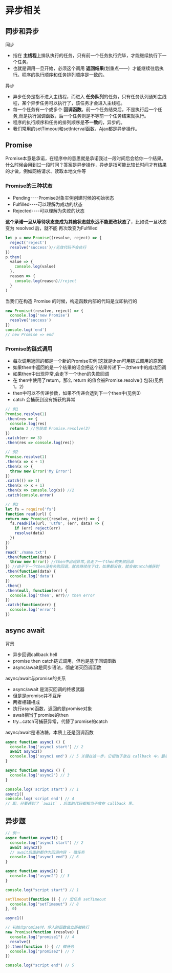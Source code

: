 # 异步相关

## 同步和异步

同步

- 指在 **主线程**上排队执行的任务，只有前一个任务执行完毕，才能继续执行下一个任务。
- 也就是调用一旦开始，必须这个调用 **返回结果**(划重点——）才能继续往后执行。程序的执行顺序和任务排列顺序是一致的。

异步

- 异步任务是指不进入主线程，而进入 **任务队列**的任务，只有任务队列通知主线程，某个异步任务可以执行了，该任务才会进入主线程。
- 每一个任务有一个或多个 **回调函数**。前一个任务结束后，不是执行后一个任务,而是执行回调函数，后一个任务则是不等前一个任务结束就执行。
- 程序的执行顺序和任务的排列顺序是**不一致**的，异步的。
- 我们常用的setTimeout和setInterval函数，Ajax都是异步操作。

## Promise

Promise本意是承诺，在程序中的意思就是承诺我过一段时间后会给你一个结果。 什么时候会用到过一段时间？答案是异步操作，异步是指可能比较长时间才有结果的才做，例如网络请求、读取本地文件等

### Promise的三种状态

- Pending----Promise对象实例创建时候的初始状态
- Fulfilled----可以理解为成功的状态
- Rejected----可以理解为失败的状态

**这个承诺一旦从等待状态变成为其他状态就永远不能更改状态了**，比如说一旦状态变为 resolved 后，就不能 再次改变为Fulfilled

```javascript
let p = new Promise((resolve, reject) => {
  reject('reject')
  resolve('success')//无效代码不会执行
})
p.then(
  value => {
    console.log(value)
  },
  reason => {
    console.log(reason)//reject
  }
)
```

当我们在构造 Promise 的时候，构造函数内部的代码是立即执行的

```javascript
new Promise((resolve, reject) => {
  console.log('new Promise')
  resolve('success')
})
console.log('end')
// new Promise => end
```

### Promise的链式调用

- 每次调用返回的都是一个新的Promise实例(这就是then可用链式调用的原因)
- 如果then中返回的是一个结果的话会把这个结果传递下一次then中的成功回调
- 如果then中出现异常,会走下一个then的失败回调
- 在 then中使用了return，那么 return 的值会被Promise.resolve() 包装(见例1，2)
- then中可以不传递参数，如果不传递会透到下一个then中(见例3)
- catch 会捕获到没有捕获的异常

```javascript
// 例1
Promise.resolve(1)
.then(res => {
  console.log(res)
  return 2 //包装成 Promise.resolve(2)
})
.catch(err => 3)
.then(res => console.log(res))

// 例2
Promise.resolve(1)
.then(x => x + 1)
.then(x => {
  throw new Error('My Error')
})
.catch(() => 1)
.then(x => x + 1)
.then(x => console.log(x)) //2
.catch(console.error)

// 例3
let fs = require('fs')
function read(url) {
return new Promise((resolve, reject) => {
  fs.readFile(url, 'utf8', (err, data) => {
    if (err) reject(err)
    resolve(data)
  })
})
}
read('./name.txt')
.then(function(data) {
  throw new Error() //then中出现异常,会走下一个then的失败回调
}) //由于下一个then没有失败回调，就会继续往下找，如果都没有，就会被catch捕获到
.then(function(data) {
  console.log('data')
})
.then()
.then(null, function(err) {
  console.log('then', err)// then error
})
.catch(function(err) {
  console.log('error')
})
```

## async await

背景

- 异步回调callback hell
- promise then catch链式调用，但也是基于回调函数
- async/await是同步语法，彻底消灭回调函数

async/await与promise的关系

- async/await 是消灭回调的终极武器
- 但是是promise并不互斥
- 两者相辅相成
- 执行async函数，返回的是promise对象
- await相当于promise的then
- try...catch可捕获异常，代替了promise的catch

async/await是语法糖，本质上还是回调函数

```javascript
async function async1 () {
  console.log('async1 start') // 2
  await async2()
  console.log('async1 end') // 5 关键在这一步，它相当于放在 callback 中，最后执行
}

async function async2 () {
  console.log('async2') // 3
}

console.log('script start') // 1
async1()
console.log('script end') // 4
// 即，只要遇到了 `await` ，后面的代码都相当于放在 callback 里。
```

## 异步题

```javascript
// 例一
async function async1() {
  console.log("async1 start") // 2
  await async2()
  // await后面的都作为回调内容 - 微任务
  console.log("async1 end") // 6
}

async function async2() {
  console.log("async2") // 3
}

console.log("script start") // 1

setTimeout(function () { // 宏任务 setTimeout
  console.log("setTimeout") // 8
}, 0)

async1()

// 初始化promise时，传入的函数会立即被执行
new Promise(function (resolve) {
  console.log("promise1") // 4
  resolve()
}).then(function () { // 微任务
  console.log("promise2") // 7
})

console.log("script end") // 5
```